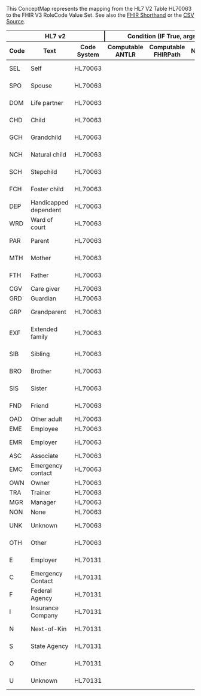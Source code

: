 
This ConceptMap represents the mapping from the HL7 V2 Table HL70063 to the FHIR V3 RoleCode Value Set. See also the <a href='https://github.com/HL7/v2-to-fhir/blob/master/tank/Table HL70063 to V3 RoleCode.fsh'>FHIR Shorthand</a> or the <a href='https://github.com/HL7/v2-to-fhir/blob/master/mappings/codesystems/HL7 Concept Map_ Relationship - Sheet1.csv'>CSV Source</a>.
<table class='grid'><thead>
<tr><th colspan='3' style='border-right: 2px solid black;'>HL7 v2</th><th colspan='3' style='border-right: 2px solid black;'>Condition (IF True, args)</th><th colspan='4'>HL7 FHIR</th><th>Comments</th></tr>
<tr><th>Code</th><th>Text</th><th>Code System</th><th>Computable ANTLR</th><th>Computable FHIRPath</th><th>Narrative</th><th>Code</th><th>&#xA0;</th><th>Display</th><th>Code System</th><th>&#xA0;</th></tr></thead>
<tbody>
<tr><td>SEL</td><td>Self</td><td style='border-right: 2px'>HL70063</td><td></td><td></td><td style='border-right: 2px'></td><td>ONESELF</td><td></td><td>self</td><td>http://terminology.hl7.org/CodeSystem/v3-RoleCode</td><td></td></tr>
<tr><td>SPO</td><td>Spouse</td><td style='border-right: 2px'>HL70063</td><td></td><td></td><td style='border-right: 2px'></td><td>SPS</td><td></td><td>spouse</td><td>http://terminology.hl7.org/CodeSystem/v3-RoleCode</td><td></td></tr>
<tr><td>DOM</td><td>Life partner</td><td style='border-right: 2px'>HL70063</td><td></td><td></td><td style='border-right: 2px'></td><td>SIGOTHR</td><td></td><td>significant other</td><td>http://terminology.hl7.org/CodeSystem/v3-RoleCode</td><td></td></tr>
<tr><td>CHD</td><td>Child</td><td style='border-right: 2px'>HL70063</td><td></td><td></td><td style='border-right: 2px'></td><td>CHILD</td><td></td><td>child</td><td>http://terminology.hl7.org/CodeSystem/v3-RoleCode</td><td></td></tr>
<tr><td>GCH</td><td>Grandchild</td><td style='border-right: 2px'>HL70063</td><td></td><td></td><td style='border-right: 2px'></td><td>GRNDCHILD</td><td></td><td>grandchild</td><td>http://terminology.hl7.org/CodeSystem/v3-RoleCode</td><td></td></tr>
<tr><td>NCH</td><td>Natural child</td><td style='border-right: 2px'>HL70063</td><td></td><td></td><td style='border-right: 2px'></td><td>NCHILD</td><td></td><td>natural child</td><td>http://terminology.hl7.org/CodeSystem/v3-RoleCode</td><td></td></tr>
<tr><td>SCH</td><td>Stepchild</td><td style='border-right: 2px'>HL70063</td><td></td><td></td><td style='border-right: 2px'></td><td>STPCHLD</td><td></td><td>step child</td><td>http://terminology.hl7.org/CodeSystem/v3-RoleCode</td><td></td></tr>
<tr><td>FCH</td><td>Foster child</td><td style='border-right: 2px'>HL70063</td><td></td><td></td><td style='border-right: 2px'></td><td>CHLDFOST</td><td></td><td>foster child</td><td>http://terminology.hl7.org/CodeSystem/v3-RoleCode</td><td></td></tr>
<tr><td>DEP</td><td>Handicapped dependent</td><td style='border-right: 2px'>HL70063</td><td></td><td></td><td style='border-right: 2px'></td><td></td><td></td><td></td><td></td><td></td></tr>
<tr><td>WRD</td><td>Ward of court</td><td style='border-right: 2px'>HL70063</td><td></td><td></td><td style='border-right: 2px'></td><td></td><td></td><td></td><td></td><td></td></tr>
<tr><td>PAR</td><td>Parent</td><td style='border-right: 2px'>HL70063</td><td></td><td></td><td style='border-right: 2px'></td><td>PRN</td><td></td><td>parent</td><td>http://terminology.hl7.org/CodeSystem/v3-RoleCode</td><td></td></tr>
<tr><td>MTH</td><td>Mother</td><td style='border-right: 2px'>HL70063</td><td></td><td></td><td style='border-right: 2px'></td><td>MTH</td><td></td><td>mother</td><td>http://terminology.hl7.org/CodeSystem/v3-RoleCode</td><td></td></tr>
<tr><td>FTH</td><td>Father</td><td style='border-right: 2px'>HL70063</td><td></td><td></td><td style='border-right: 2px'></td><td>FTH</td><td></td><td>father</td><td>http://terminology.hl7.org/CodeSystem/v3-RoleCode</td><td></td></tr>
<tr><td>CGV</td><td>Care giver</td><td style='border-right: 2px'>HL70063</td><td></td><td></td><td style='border-right: 2px'></td><td></td><td></td><td></td><td></td><td></td></tr>
<tr><td>GRD</td><td>Guardian</td><td style='border-right: 2px'>HL70063</td><td></td><td></td><td style='border-right: 2px'></td><td></td><td></td><td></td><td></td><td></td></tr>
<tr><td>GRP</td><td>Grandparent</td><td style='border-right: 2px'>HL70063</td><td></td><td></td><td style='border-right: 2px'></td><td>GRPRN</td><td></td><td>grandparent</td><td>http://terminology.hl7.org/CodeSystem/v3-RoleCode</td><td></td></tr>
<tr><td>EXF</td><td>Extended family</td><td style='border-right: 2px'>HL70063</td><td></td><td></td><td style='border-right: 2px'></td><td>EXT</td><td></td><td>extended family member</td><td>http://terminology.hl7.org/CodeSystem/v3-RoleCode</td><td></td></tr>
<tr><td>SIB</td><td>Sibling</td><td style='border-right: 2px'>HL70063</td><td></td><td></td><td style='border-right: 2px'></td><td>SIB</td><td></td><td>sibling</td><td>http://terminology.hl7.org/CodeSystem/v3-RoleCode</td><td></td></tr>
<tr><td>BRO</td><td>Brother</td><td style='border-right: 2px'>HL70063</td><td></td><td></td><td style='border-right: 2px'></td><td>BRO</td><td></td><td>brother</td><td>http://terminology.hl7.org/CodeSystem/v3-RoleCode</td><td></td></tr>
<tr><td>SIS</td><td>Sister</td><td style='border-right: 2px'>HL70063</td><td></td><td></td><td style='border-right: 2px'></td><td>SIS</td><td></td><td>sister</td><td>http://terminology.hl7.org/CodeSystem/v3-RoleCode</td><td></td></tr>
<tr><td>FND</td><td>Friend</td><td style='border-right: 2px'>HL70063</td><td></td><td></td><td style='border-right: 2px'></td><td>FRND</td><td></td><td>unrelated friend</td><td>http://terminology.hl7.org/CodeSystem/v3-RoleCode</td><td></td></tr>
<tr><td>OAD</td><td>Other adult</td><td style='border-right: 2px'>HL70063</td><td></td><td></td><td style='border-right: 2px'></td><td></td><td></td><td></td><td></td><td></td></tr>
<tr><td>EME</td><td>Employee</td><td style='border-right: 2px'>HL70063</td><td></td><td></td><td style='border-right: 2px'></td><td></td><td></td><td></td><td></td><td></td></tr>
<tr><td>EMR</td><td>Employer</td><td style='border-right: 2px'>HL70063</td><td></td><td></td><td style='border-right: 2px'></td><td>E</td><td></td><td>Employer</td><td>http://terminology.hl7.org/CodeSystem/v2-0131</td><td></td></tr>
<tr><td>ASC</td><td>Associate</td><td style='border-right: 2px'>HL70063</td><td></td><td></td><td style='border-right: 2px'></td><td></td><td></td><td></td><td></td><td></td></tr>
<tr><td>EMC</td><td>Emergency contact</td><td style='border-right: 2px'>HL70063</td><td></td><td></td><td style='border-right: 2px'></td><td>C</td><td></td><td>Emergency Contact</td><td>http://terminology.hl7.org/CodeSystem/v2-0131</td><td></td></tr>
<tr><td>OWN</td><td>Owner</td><td style='border-right: 2px'>HL70063</td><td></td><td></td><td style='border-right: 2px'></td><td></td><td></td><td></td><td></td><td></td></tr>
<tr><td>TRA</td><td>Trainer</td><td style='border-right: 2px'>HL70063</td><td></td><td></td><td style='border-right: 2px'></td><td></td><td></td><td></td><td></td><td></td></tr>
<tr><td>MGR</td><td>Manager</td><td style='border-right: 2px'>HL70063</td><td></td><td></td><td style='border-right: 2px'></td><td></td><td></td><td></td><td></td><td></td></tr>
<tr><td>NON</td><td>None</td><td style='border-right: 2px'>HL70063</td><td></td><td></td><td style='border-right: 2px'></td><td></td><td></td><td></td><td></td><td></td></tr>
<tr><td>UNK</td><td>Unknown</td><td style='border-right: 2px'>HL70063</td><td></td><td></td><td style='border-right: 2px'></td><td>U</td><td></td><td>Unknown</td><td>http://terminology.hl7.org/CodeSystem/v2-0131</td><td></td></tr>
<tr><td>OTH</td><td>Other</td><td style='border-right: 2px'>HL70063</td><td></td><td></td><td style='border-right: 2px'></td><td>O</td><td></td><td>Other</td><td>http://terminology.hl7.org/CodeSystem/v2-0131</td><td></td></tr>
<tr><td>E</td><td>Employer</td><td style='border-right: 2px'>HL70131</td><td></td><td></td><td style='border-right: 2px'></td><td>E</td><td></td><td>Employer</td><td>http://terminology.hl7.org/CodeSystem/v2-0131</td><td></td></tr>
<tr><td>C</td><td>Emergency Contact</td><td style='border-right: 2px'>HL70131</td><td></td><td></td><td style='border-right: 2px'></td><td>C</td><td></td><td>Emergency Contact</td><td>http://terminology.hl7.org/CodeSystem/v2-0131</td><td></td></tr>
<tr><td>F</td><td>Federal Agency</td><td style='border-right: 2px'>HL70131</td><td></td><td></td><td style='border-right: 2px'></td><td>F</td><td></td><td>Federal Agency</td><td>http://terminology.hl7.org/CodeSystem/v2-0131</td><td></td></tr>
<tr><td>I</td><td>Insurance Company</td><td style='border-right: 2px'>HL70131</td><td></td><td></td><td style='border-right: 2px'></td><td>I</td><td></td><td>Insurance Company</td><td>http://terminology.hl7.org/CodeSystem/v2-0131</td><td></td></tr>
<tr><td>N</td><td>Next-of-Kin</td><td style='border-right: 2px'>HL70131</td><td></td><td></td><td style='border-right: 2px'></td><td>N</td><td></td><td>Next-of-Kin</td><td>http://terminology.hl7.org/CodeSystem/v2-0131</td><td></td></tr>
<tr><td>S</td><td>State Agency</td><td style='border-right: 2px'>HL70131</td><td></td><td></td><td style='border-right: 2px'></td><td>S</td><td></td><td>State Agency</td><td>http://terminology.hl7.org/CodeSystem/v2-0131</td><td></td></tr>
<tr><td>O</td><td>Other</td><td style='border-right: 2px'>HL70131</td><td></td><td></td><td style='border-right: 2px'></td><td>O</td><td></td><td>Other</td><td>http://terminology.hl7.org/CodeSystem/v2-0131</td><td></td></tr>
<tr><td>U</td><td>Unknown</td><td style='border-right: 2px'>HL70131</td><td></td><td></td><td style='border-right: 2px'></td><td>U</td><td></td><td>Unknown</td><td>http://terminology.hl7.org/CodeSystem/v2-0131</td><td></td></tr>
</tbody></table>
